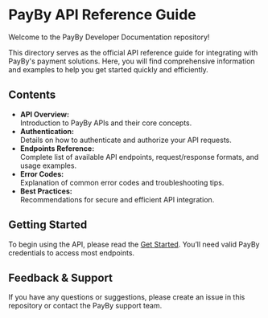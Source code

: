 # PayBy API Reference Guide

Welcome to the PayBy Developer Documentation repository!

This directory serves as the official API reference guide for integrating with PayBy's payment solutions. Here, you will find comprehensive information and examples to help you get started quickly and efficiently.

## Contents

- **API Overview:**  
  Introduction to PayBy APIs and their core concepts.
- **Authentication:**  
  Details on how to authenticate and authorize your API requests.
- **Endpoints Reference:**  
  Complete list of available API endpoints, request/response formats, and usage examples.
- **Error Codes:**  
  Explanation of common error codes and troubleshooting tips.
- **Best Practices:**  
  Recommendations for secure and efficient API integration.

## Getting Started

To begin using the API, please read the [Get Started](./docs/General/integration-guide.md). You’ll need valid PayBy credentials to access most endpoints.

## Feedback & Support

If you have any questions or suggestions, please create an issue in this repository or contact the PayBy support team.
